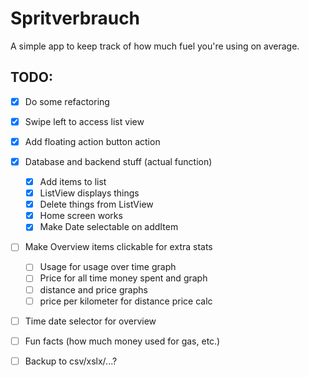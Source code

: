 #  Spritverbrauch

A simple app to keep track of how much fuel you're using on average.


## TODO:

- [x] Do some refactoring

- [x] Swipe left to access list view
- [x] Add floating action button action
- [x] Database and backend stuff (actual function)
    - [x] Add items to list
    - [x] ListView displays things
    - [x] Delete things from ListView
    - [x] Home screen works
    - [x] Make Date selectable on addItem
- [ ] Make Overview items clickable for extra stats
    - [ ] Usage for usage over time graph
    - [ ] Price for all time money spent and graph
    - [ ] distance and price graphs
    - [ ] price per kilometer for distance price calc
- [ ] Time date selector for overview
- [ ] Fun facts (how much money used for gas, etc.)
- [ ] Backup to csv/xslx/...?
